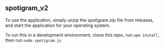 ## spotigram_v2

To use the application, simply unzip the spotigram.zip file from releases, and start the application for your operating system.

To run this in a development environment, clone this repo, run `npm install`, then run `node spotigram.js`
